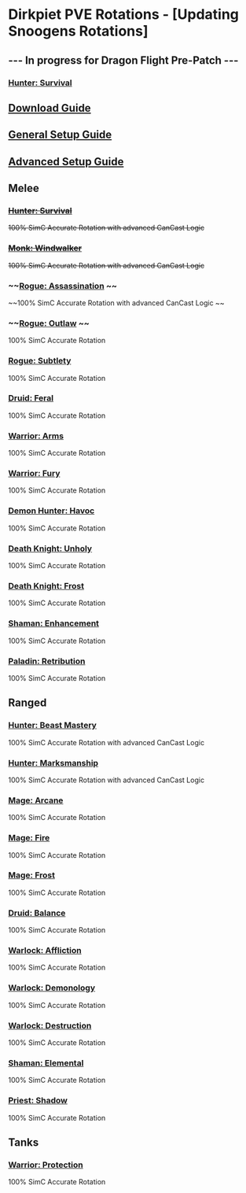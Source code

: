 # Dirkpiet PVE Rotations - [Updating Snoogens Rotations]
## --- In progress for Dragon Flight Pre-Patch ---
### [Hunter: Survival](https://github.com/Snoogens101/Rotations/tree/production/Snoogens%20PVE%20-%20Hunter%20Survival)
## [Download Guide](https://github.com/Snoogens101/Rotations/wiki/Download-Guide)  
## [General Setup Guide](https://github.com/Snoogens101/Rotations/wiki/Setup-Guide)  
## [Advanced Setup Guide](https://github.com/Snoogens101/Rotations/wiki/Advanced-Setup-Guide)  
## Melee  
### ~~[Hunter: Survival](https://github.com/Snoogens101/Rotations/tree/production/Snoogens%20PVE%20-%20Hunter%20Survival)~~
~~100% SimC Accurate Rotation with advanced CanCast Logic~~
### ~~[Monk: Windwalker](https://github.com/Snoogens101/Rotations/tree/production/Snoogens%20PVE%20-%20Monk%20Windwalker)~~
~~100% SimC Accurate Rotation with advanced CanCast Logic~~
### ~~[Rogue: Assassination](https://github.com/Snoogens101/Rotations/tree/production/Snoogens%20PVE%20-%20Rogue%20Assassination)  ~~
~~100% SimC Accurate Rotation with advanced CanCast Logic ~~
### ~~[Rogue: Outlaw](https://github.com/Snoogens101/Rotations/tree/production/Snoogens%20PVE%20-%20Rogue%20Outlaw)  ~~
100% SimC Accurate Rotation  
### [Rogue: Subtlety](https://github.com/Snoogens101/Rotations/tree/production/Snoogens%20PVE%20-%20Rogue%20Subtlety)  
100% SimC Accurate Rotation  
### [Druid: Feral](https://github.com/Snoogens101/Rotations/tree/production/Snoogens%20PVE%20-%20Druid%20Feral)  
100% SimC Accurate Rotation  
### [Warrior: Arms](https://github.com/Snoogens101/Rotations/tree/production/Snoogens%20PVE%20-%20Warrior%20Arms)  
100% SimC Accurate Rotation  
### [Warrior: Fury](https://github.com/Snoogens101/Rotations/tree/production/Snoogens%20PVE%20-%20Warrior%20Fury)  
100% SimC Accurate Rotation  
### [Demon Hunter: Havoc](https://github.com/Snoogens101/Rotations/tree/production/Snoogens%20PVE%20-%20Demon%20Hunter%20Havoc)  
100% SimC Accurate Rotation  
### [Death Knight: Unholy](https://github.com/Snoogens101/Rotations/tree/production/Snoogens%20PVE%20-%20Death%20Knight%20Unholy)  
100% SimC Accurate Rotation  
### [Death Knight: Frost](https://github.com/Snoogens101/Rotations/tree/production/Snoogens%20PVE%20-%20Death%20Knight%20Frost)  
100% SimC Accurate Rotation  
### [Shaman: Enhancement](https://github.com/Snoogens101/Rotations/tree/production/Snoogens%20PVE%20-%20Shaman%20Enhancement)  
100% SimC Accurate Rotation  
### [Paladin: Retribution](https://github.com/Snoogens101/Rotations/tree/production/Snoogens%20PVE%20-%20Paladin%20Retribution)  
100% SimC Accurate Rotation  
## Ranged  
### [Hunter: Beast Mastery](https://github.com/Snoogens101/Rotations/tree/production/Snoogens%20PVE%20-%20Hunter%20Beast%20Mastery)  
100% SimC Accurate Rotation with advanced CanCast Logic  
### [Hunter: Marksmanship](https://github.com/Snoogens101/Rotations/tree/production/Snoogens%20PVE%20-%20Hunter%20Marksmanship)  
100% SimC Accurate Rotation with advanced CanCast Logic  
### [Mage: Arcane](https://github.com/Snoogens101/Rotations/tree/production/Snoogens%20PVE%20-%20Mage%20Arcane)  
100% SimC Accurate Rotation  
### [Mage: Fire](https://github.com/Snoogens101/Rotations/tree/production/Snoogens%20PVE%20-%20Mage%20Fire)  
100% SimC Accurate Rotation  
### [Mage: Frost](https://github.com/Snoogens101/Rotations/tree/production/Snoogens%20PVE%20-%20Mage%20Frost)  
100% SimC Accurate Rotation  
### [Druid: Balance](https://github.com/Snoogens101/Rotations/tree/production/Snoogens%20PVE%20-%20Druid%20Balance)  
100% SimC Accurate Rotation 
### [Warlock: Affliction](https://github.com/Snoogens101/Rotations/tree/production/Snoogens%20PVE%20-%20Warlock%20Affliction)  
100% SimC Accurate Rotation 
### [Warlock: Demonology](https://github.com/Snoogens101/Rotations/tree/production/Snoogens%20PVE%20-%20Warlock%20Demonology)  
100% SimC Accurate Rotation 
### [Warlock: Destruction](https://github.com/Snoogens101/Rotations/tree/production/Snoogens%20PVE%20-%20Warlock%20Destruction)  
100% SimC Accurate Rotation 
### [Shaman: Elemental](https://github.com/Snoogens101/Rotations/tree/production/Snoogens%20PVE%20-%20Shaman%20Elemental)  
100% SimC Accurate Rotation  
### [Priest: Shadow](https://github.com/Snoogens101/Rotations/tree/production/Snoogens%20PVE%20-%20Priest%20Shadow)  
100% SimC Accurate Rotation  
## Tanks  
### [Warrior: Protection](https://github.com/Snoogens101/Rotations/tree/production/Snoogens%20PVE%20-%20Warrior%20Protection)  
100% SimC Accurate Rotation  